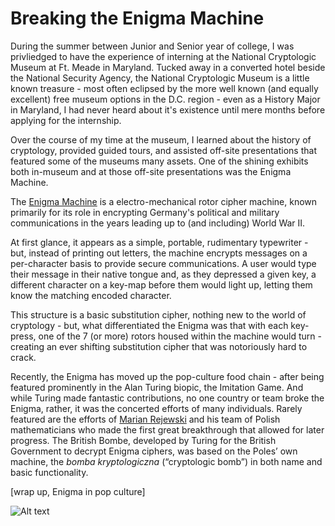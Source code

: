 # Breaking the Enigma Machine

During the summer between Junior and Senior year of college, I was privliedged to have the experience of interning at the National Cryptologic Museum at Ft. Meade in Maryland. Tucked away in a converted hotel beside the National Security Agency, the National Cryptologic Museum is a little known treasure - most often eclipsed by the more well known (and equally excellent) free museum options in the D.C. region - even as a History Major in Maryland, I had never heard about it's existence until mere months before applying for the internship.

Over the course of my time at the museum, I learned about the history of cryptology, provided guided tours, and assisted off-site presentations that featured some of the museums many assets. One of the shining exhibits both in-museum and at those off-site presentations was the Enigma Machine.

The [Enigma Machine](https://en.wikipedia.org/wiki/Enigma_machine#Electrical_pathway) is a electro-mechanical rotor cipher machine, known primarily for its role in encrypting Germany's political and military communications in the years leading up to (and including) World War II. 

At first glance, it appears as a simple, portable, rudimentary typewriter - but, instead of printing out letters, the machine encrypts messages on a per-character basis to provide secure communications. A user would type their message in their native tongue and, as they depressed a given key, a different character on a key-map before them would light up, letting them know the matching encoded character. 

This structure is a basic substitution cipher, nothing new to the world of cryptology - but, what differentiated the Enigma was that with each key-press, one of the 7 (or more) rotors housed within the machine would turn - creating an ever shifting substitution cipher that was notoriously hard to crack.

Recently, the Enigma has moved up the pop-culture food chain - after being featured prominently in the Alan Turing biopic, the Imitation Game. And while Turing made fantastic contributions, no one country or team broke the Enigma, rather, it was the concerted efforts of many individuals. Rarely featured are the efforts of [Marian Rejewski](https://en.wikipedia.org/wiki/Cryptanalysis_of_the_Enigma#Polish_breakthrough) and his team of Polish mathematicians who made the first great breakthrough that allowed for later progress. The British Bombe, developed by Turing for the British Government to decrypt Enigma ciphers, was based on the Poles’ own machine, the _bomba kryptologiczna_ (“cryptologic bomb”) in both name and basic functionality.

[wrap up, Enigma in pop culture]

![Alt text](https://theromanroad.files.wordpress.com/2013/01/2009-09-25_3946.jpg)

